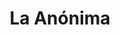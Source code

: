 ---
title: "La Anónima"
url: /san-carlos-de-bariloche/la-anonima-avenida-exequiel-bustillo/
shop: supermercado
---